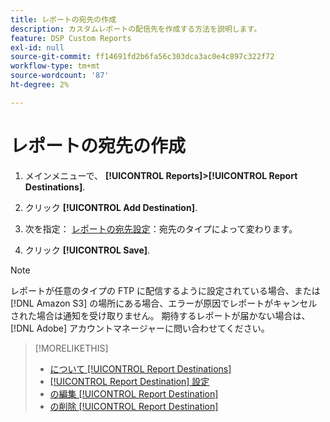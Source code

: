 ```yaml
---
title: レポートの宛先の作成
description: カスタムレポートの配信先を作成する方法を説明します。
feature: DSP Custom Reports
exl-id: null
source-git-commit: ff14691fd2b6fa56c303dca3ac0e4c897c322f72
workflow-type: tm+mt
source-wordcount: '87'
ht-degree: 2%

---
```



# レポートの宛先の作成

1. メインメニューで、 **[!UICONTROL Reports]>[!UICONTROL Report Destinations]**.

1. クリック **[!UICONTROL Add Destination]**.

1. 次を指定： [レポートの宛先設定](/help/dsp/reports/report-destinations/report-destination-settings.md)：宛先のタイプによって変わります。

1. クリック **[!UICONTROL Save]**.

>[!NOTE]
>
> レポートが任意のタイプの FTP に配信するように設定されている場合、または [!DNL Amazon S3] の場所にある場合、エラーが原因でレポートがキャンセルされた場合は通知を受け取りません。 期待するレポートが届かない場合は、 [!DNL Adobe] アカウントマネージャーに問い合わせてください。

>[!MORELIKETHIS]
>
>* [について [!UICONTROL Report Destinations]](/help/dsp/reports/report-destinations/report-destination-about.md)
>* [[!UICONTROL Report Destination] 設定](/help/dsp/reports/report-destinations/report-destination-settings.md)
>* [の編集 [!UICONTROL Report Destination]](/help/dsp/reports/report-destinations/report-destination-edit.md)
>* [の削除 [!UICONTROL Report Destination]](/help/dsp/reports/report-destinations/report-destination-delete.md)


